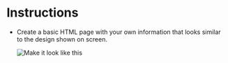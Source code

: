 # Instructions

* Create a basic HTML page with your own information that looks similar to the design shown on screen.

  ![Make it look like this](Solved/demo.png)